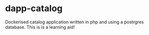 # dapp-catalog
Dockerised catalog application written in php and using a postrgres database.
This is is a learning aid!